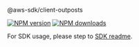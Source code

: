 @aws-sdk/client-outposts

[![NPM version](https://img.shields.io/npm/v/@aws-sdk/client-outposts/rc.svg)](https://www.npmjs.com/package/@aws-sdk/client-outposts)
[![NPM downloads](https://img.shields.io/npm/dm/@aws-sdk/client-outposts.svg)](https://www.npmjs.com/package/@aws-sdk/client-outposts)

For SDK usage, please step to [SDK readme](https://github.com/aws/aws-sdk-js-v3).
